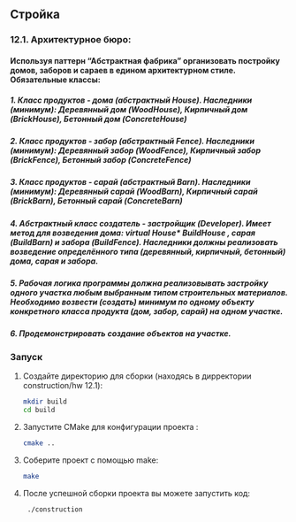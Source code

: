 ## Стройка
### 12.1.  Архитектурное бюро:
#### Используя паттерн “Абстрактная фабрика” организовать постройку домов, заборов и сараев в едином архитектурном стиле. Обязательные классы:
##### 1. Класс продуктов - дома (абстрактный House). Наследники (минимум): Деревянный дом (WoodHouse), Кирпичный дом (BrickHouse), Бетонный дом (ConcreteHouse)
##### 2. Класс продуктов - забор (абстрактный Fence). Наследники (минимум): Деревянный забор (WoodFence), Кирпичный забор (BrickFence), Бетонный забор (ConcreteFence)
##### 3. Класс продуктов - сарай (абстрактный Barn). Наследники (минимум): Деревянный сарай (WoodBarn), Кирпичный сарай (BrickBarn), Бетонный сарай (ConcreteBarn)
##### 4. Абстрактный класс создатель - застройщик (Developer). Имеет метод для возведения дома: virtual House* BuildHouse , сарая (BuildBarn) и забора (BuildFence). Наследники должны реализовать возведение определённого типа (деревянный, кирпичный, бетонный) дома, сарая и забора.
##### 5. Рабочая логика программы должна реализовывать застройку одного участка любым выбранным типом строительных материалов. Необходимо возвести (создать) минимум по одному объекту конкретного класса продукта (дом, забор, сарай) на одном участке.
##### 6. Продемонстрировать создание объектов на участке.

### Запуск

1. Создайте директорию для сборки (находясь в дирректории construction/hw 12.1):
   ```sh
   mkdir build
   cd build
   ```
2. Запустите CMake для конфигурации проекта :

   ```sh
   cmake ..
   ```


3. Соберите проект с помощью make:
   ```sh
   make
   ```
4. После успешной сборки проекта вы можете запустить код:
   ```sh
    ./construction
   ```
